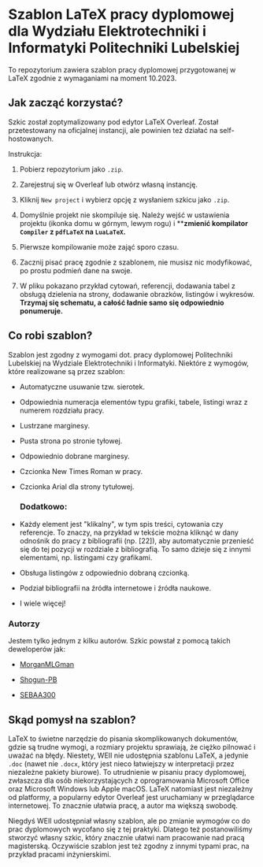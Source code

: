 # Szablon LaTeX pracy dyplomowej dla Wydziału Elektrotechniki i Informatyki Politechniki Lubelskiej

To repozytorium zawiera szablon pracy dyplomowej przygotowanej w LaTeX zgodnie z wymaganiami na  moment 10.2023.

## Jak zacząć korzystać?

Szkic został zoptymalizowany pod edytor LaTeX Overleaf. Został przetestowany na oficjalnej instancji, ale powinien też działać na self-hostowanych. 

Instrukcja:

1. Pobierz repozytorium jako `.zip`.

2. Zarejestruj się w Overleaf lub otwórz własną instancję.

3. Kliknij `New project` i wybierz opcję z wysłaniem szkicu jako `.zip`.

4. Domyślnie projekt nie skompiluje się. Należy wejść w ustawienia projektu (ikonka domu w górnym, lewym rogu) i ****zmienić kompilator `Compiler` z `pdfLaTeX` na `LuaLaTeX`.**

5. Pierwsze kompilowanie może zająć sporo czasu. 

6. Zacznij pisać pracę zgodnie z szablonem, nie musisz nic modyfikować, po prostu podmień dane na swoje. 

7. W pliku pokazano przykład cytowań, referencji, dodawania tabel z obsługą dzielenia na strony, dodawanie obrazków, listingów i wykresów. **Trzymaj się schematu, a całość ładnie samo się odpowiednio ponumeruje.**

## Co robi szablon?

Szablon jest zgodny z wymogami dot. pracy dyplomowej Politechniki Lubelskiej na Wydziale Elektrotechniki i Informatyki. Niektóre z wymogów, które realizowane są przez szablon:

- Automatyczne usuwanie tzw. sierotek.

- Odpowiednia numeracja elementów typu grafiki, tabele, listingi wraz z numerem rozdziału pracy.

- Lustrzane marginesy.

- Pusta strona po stronie tyłowej.

- Odpowiednio dobrane marginesy.

- Czcionka New Times Roman w pracy.

- Czcionka Arial dla strony tytułowej.
  
  ### Dodatkowo:

- Każdy element jest "klikalny",  w tym spis treści, cytowania czy referencje. To znaczy, na przykład w tekście można kliknąć w dany odnośnik do pracy z bibliografii (np. [22]), aby automatycznie przenieść się do tej pozycji w rozdziale z bibliografią. To samo dzieje się z innymi elementami, np. listingami czy grafikami.

- Obsługa listingów z odpowiednio dobraną czcionką.

- Podział bibliografii na źródła internetowe i źródła naukowe.

- I wiele więcej!

### Autorzy

Jestem tylko jednym z kilku autorów. Szkic powstał z pomocą takich deweloperów jak:

- [MorganMLGman](https://github.com/MorganMLGman)

- [Shogun-PB](https://github.com/Shogun-PB)

- [SEBAA300](https://github.com/SEBAA300)

## Skąd pomysł na szablon?

LaTeX to świetne narzędzie do pisania skomplikowanych dokumentów, gdzie są trudne wymogi, a rozmiary projektu sprawiają, że ciężko pilnować i uważać na błędy. Niestety, WEII nie udostępnia szablonu LaTeX, a jedynie `.doc` (nawet nie `.docx`, który jest nieco łatwiejszy w interpretacji przez niezależne pakiety biurowe). To utrudnienie w pisaniu pracy dyplomowej, zwłaszcza dla osób niekorzystających z oprogramowania Microsoft Office oraz Microsoft Windows lub Apple macOS. LaTeX natomiast jest niezależny od platformy, a popularny edytor Overleaf jest uruchamiany w przeglądarce internetowej. To znacznie ułatwia pracę, a autor ma większą swobodę. 

Niegdyś WEII udostępniał własny szablon, ale po zmianie wymogów co do prac dyplomowych wycofano się z tej praktyki. Dlatego też postanowiliśmy stworzyć własny szkic, który znacznie ułatwi nam pracowanie nad pracą magisterską. Oczywiście szablon jest też zgodny z innymi typami prac, na przykład pracami inżynierskimi.
